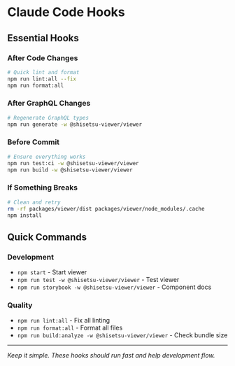 # Claude Code Hooks

## Essential Hooks

### After Code Changes
```bash
# Quick lint and format
npm run lint:all --fix
npm run format:all
```

### After GraphQL Changes  
```bash
# Regenerate GraphQL types
npm run generate -w @shisetsu-viewer/viewer
```

### Before Commit
```bash
# Ensure everything works
npm run test:ci -w @shisetsu-viewer/viewer
npm run build -w @shisetsu-viewer/viewer
```

### If Something Breaks
```bash
# Clean and retry
rm -rf packages/viewer/dist packages/viewer/node_modules/.cache
npm install
```

## Quick Commands

### Development
- `npm start` - Start viewer
- `npm run test -w @shisetsu-viewer/viewer` - Test viewer
- `npm run storybook -w @shisetsu-viewer/viewer` - Component docs

### Quality
- `npm run lint:all` - Fix all linting 
- `npm run format:all` - Format all files
- `npm run build:analyze -w @shisetsu-viewer/viewer` - Check bundle size

---

*Keep it simple. These hooks should run fast and help development flow.*